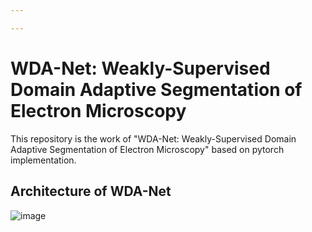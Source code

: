 ```yaml
---

---
```


# WDA-Net: Weakly-Supervised Domain Adaptive Segmentation of Electron Microscopy

This repository is the work of  "WDA-Net: Weakly-Supervised Domain Adaptive Segmentation of Electron Microscopy" based on pytorch implementation. 

## Architecture of WDA-Net 

![image](https://github.com/INZHAGY/WDA-Net/blob/main/figure/WDA-Net%20Architecture.png?raw=true)

